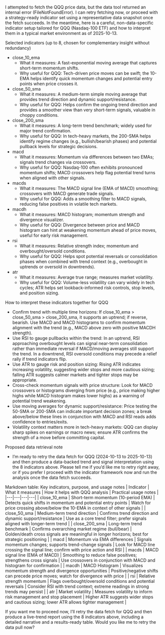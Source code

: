 I attempted to fetch the QQQ price data, but the data tool returned an internal error (FileNotFoundError). I can retry fetching now, or proceed with a strategy-ready indicator set using a representative data snapshot once the fetch succeeds. In the meantime, here is a careful, non-data-specific indicator setup tailored for QQQ (Nasdaq-100 ETF) and how to interpret them in a typical market environment as of 2025-10-13.

Selected indicators (up to 8, chosen for complementary insight without redundancy)
- close_10_ema
  - What it measures: A fast-exponential moving average that captures short-term momentum shifts.
  - Why useful for QQQ: Tech-driven price moves can be swift; the 10-EMA helps identify quick momentum changes and potential entry points when price crosses it.
- close_50_sma
  - What it measures: A medium-term simple moving average that provides trend direction and dynamic support/resistance.
  - Why useful for QQQ: Helps confirm the ongoing trend direction and provides a smoother view than very short-term signals, valuable in choppy conditions.
- close_200_sma
  - What it measures: A long-term trend benchmark; widely used for major trend confirmation.
  - Why useful for QQQ: In tech-heavy markets, the 200-SMA helps identify regime changes (e.g., bullish/bearish phases) and potential pullback levels for strategic decisions.
- macd
  - What it measures: Momentum via differences between two EMAs; signals trend changes via crossovers.
  - Why useful for QQQ: Nasdaq-100 often exhibits pronounced momentum shifts; MACD crossovers help flag potential trend turns when aligned with other signals.
- macds
  - What it measures: The MACD signal line (EMA of MACD) smoothing; crossovers with MACD generate trade signals.
  - Why useful for QQQ: Adds a smoothing filter to MACD signals, reducing false positives in volatile tech markets.
- macdh
  - What it measures: MACD histogram; momentum strength and divergence visualizer.
  - Why useful for QQQ: Divergence between price and MACD histogram can hint at weakening momentum ahead of price moves, useful for early risk management.
- rsi
  - What it measures: Relative strength index; momentum and overbought/oversold conditions.
  - Why useful for QQQ: Helps spot potential reversals or consolidation phases when combined with trend context (e.g., overbought in uptrends or oversold in downtrends).
- atr
  - What it measures: Average true range; measures market volatility.
  - Why useful for QQQ: Volume-less volatility can vary widely in tech cycles; ATR helps set lookback-informed risk controls, stop levels, and position sizing.

How to interpret these indicators together for QQQ
- Confirm trend with multiple time horizons: If close_10_ema > close_50_sma > close_200_sma, it supports an uptrend; if reverse, bearish. Use MACD and MACD histograms to confirm momentum alignment with the trend (e.g., MACD above zero with positive MACDH strength).
- Use RSI to gauge pullbacks within the trend: In an uptrend, RSI approaching overbought levels can signal near-term consolidation rather than immediate reversal if MACD/moving averages still support the trend. In a downtrend, RSI oversold conditions may precede a relief rally if trend indicators flip.
- Use ATR to gauge risk and position sizing: Rising ATR indicates increasing volatility, suggesting wider stops and more cautious sizing; falling ATR suggests calmer markets and tighter stops may be appropriate.
- Cross-check momentum signals with price structure: Look for MACD crossovers or histograms diverging from price (e.g., price making higher highs while MACD histogram makes lower highs) as a warning of potential trend weakening.
- Use moving averages for dynamic support/resistance: Price testing the 50-SMA or 200-SMA can indicate important decision zones; a break above/below these lines in conjunction with MACD and RSI reads adds confidence to entries/exits.
- Volatility context matters more in tech-heavy markets: QQQ can display sharp spikes on earnings or macro news; ensure ATR confirms the strength of a move before committing capital.

Proposed data retrieval note
- I’m ready to retry the data fetch for QQQ (2024-10-13 to 2025-10-13) and then produce a data-backed trend and signal interpretation using the 8 indicators above. Please tell me if you’d like me to retry right away, or if you prefer I proceed with the indicator framework now and run the analysis once the data fetch succeeds.

Markdown table: Key indicators, purpose, and usage notes
| Indicator | What it measures | How it helps with QQQ analysis | Practical usage notes |
|---|---|---|---|
| close_10_ema | Short-term momentum (10-period EMA) | Detects quick shifts in momentum and potential entry points | Watch for price crossing above/below the 10-EMA in context of other signals |
| close_50_sma | Medium-term trend direction | Confirms trend direction and dynamic support/resistance | Use as a core trend filter; prefer signals aligned with longer-term trend |
| close_200_sma | Long-term trend benchmark | Confirms overarching market regime (bull/bear) | Golden/death cross signals are meaningful in longer horizons; best for strategic positioning |
| macd | Momentum via EMA differences | Signals momentum changes; supports trend-change signals | Look for MACD line crossing the signal line; confirm with price action and RSI |
| macds | MACD signal line (EMA of MACD) | Smoothing to reduce false positives; strengthens cross signals | Use crossovers in conjunction with MACD and histogram for confirmation |
| macdh | MACD Histogram | Visualizes momentum strength and divergence opportunities | Positive/negative shifts can precede price moves; watch for divergence with price | 
| rsi | Relative strength momentum | Flags overbought/oversold conditions and potential reversals | Consider RSI with trend context; extreme readings in strong trends may persist |
| atr | Market volatility | Measures volatility to inform risk management and stop placement | Higher ATR suggests wider stops and cautious sizing; lower ATR allows tighter management |

If you want me to proceed now, I’ll retry the data fetch for QQQ and then produce a live-trend report using the 8 indicators above, including a detailed narrative and a results-ready table. Would you like me to retry the data pull now?